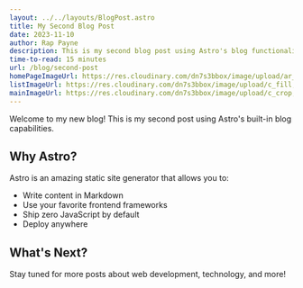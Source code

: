 ```yaml
---
layout: ../../layouts/BlogPost.astro
title: My Second Blog Post
date: 2023-11-10
author: Rap Payne
description: This is my second blog post using Astro's blog functionality.
time-to-read: 15 minutes
url: /blog/second-post
homePageImageUrl: https://res.cloudinary.com/dn7s3bbox/image/upload/ar_16:9,w_300/q_auto/c_crop/v1731718067/cld-sample.webp
listImageUrl: https://res.cloudinary.com/dn7s3bbox/image/upload/c_fill,ar_1:1,w_200/q_auto/v1731718067/cld-sample.webp
mainImageUrl: https://res.cloudinary.com/dn7s3bbox/image/upload/c_crop,w_1000/q_auto/v1731718067/cld-sample.webp
---
```


Welcome to my new blog! This is my second post using Astro's built-in blog capabilities.

## Why Astro?

Astro is an amazing static site generator that allows you to:

- Write content in Markdown
- Use your favorite frontend frameworks
- Ship zero JavaScript by default
- Deploy anywhere

## What's Next?

Stay tuned for more posts about web development, technology, and more!